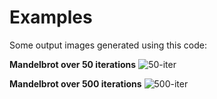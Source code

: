 # Examples
Some output images generated using this code:

**Mandelbrot over 50 iterations**
![50-iter](https://github.com/foxinuni/malbrot-taller-dispro/blob/main/examples/output-50-iter.png)

**Mandelbrot over 500 iterations**
![500-iter](https://github.com/foxinuni/malbrot-taller-dispro/blob/main/examples/output-500-iter.png)
